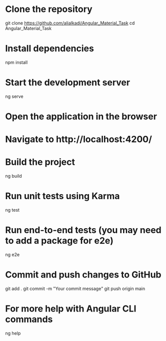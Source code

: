 # Clone the repository
git clone https://github.com/alialkadi/Angular_Material_Task
cd Angular_Material_Task

# Install dependencies
npm install

# Start the development server
ng serve

# Open the application in the browser
# Navigate to http://localhost:4200/

# Build the project
ng build

# Run unit tests using Karma
ng test

# Run end-to-end tests (you may need to add a package for e2e)
ng e2e

# Commit and push changes to GitHub
git add .
git commit -m "Your commit message"
git push origin main

# For more help with Angular CLI commands
ng help
